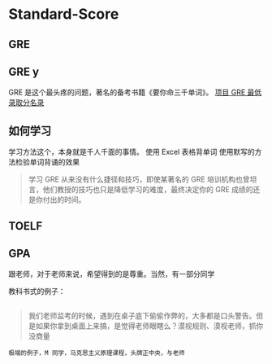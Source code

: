 # Standard-Score

## GRE ##
## GRE y ##
GRE 是这个最头疼的问题，著名的备考书籍《要你命三千单词》。
[项目 GRE 最低录取分名录](www.baidu.com)

## 如何学习 ## 
学习方法这个，本身就是千人千面的事情。
使用 Excel 表格背单词
使用默写的方法检验单词背诵的效果

> 学习 GRE 从来没有什么捷径和技巧，即使某著名的 GRE 培训机构也曾坦言，他们教授的技巧也只是降低学习的难度，最终决定你的 GRE 成绩的还是你付出的时间。

## TOELF ##

## GPA ##
跟老师，对于老师来说，希望得到的是尊重。当然，有一部分同学

教科书式的例子：
~~~

~~~
> 我们老师监考的时候，遇到在桌子底下偷偷作弊的，大多都是口头警告。但是如果你拿到桌面上来搞，是觉得老师眼瞎么？漠视规则、漠视老师，抓你没商量

~~~
极端的例子，M 同学，马克思主义原理课程，头牌正中央，与老师
~~~

~~~

~~~
